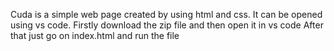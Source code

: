 Cuda is a simple web page created by using html and css. 
It can be opened using vs code.
Firstly download the zip file and then open it in vs code 
After that just go on index.html and run the file
